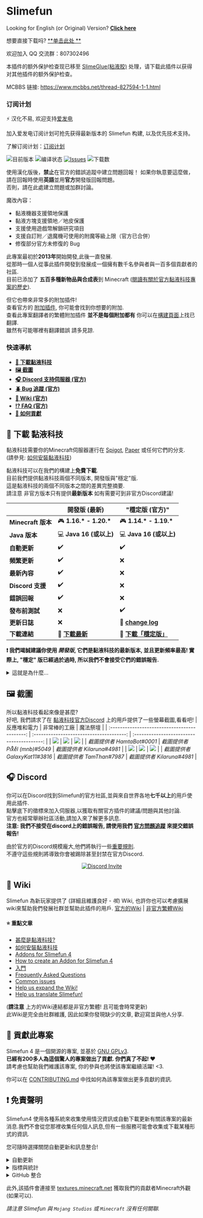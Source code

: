 # Slimefun

Looking for English (or Original) Version? [**Click here**](https://github.com/Slimefun/Slimefun4/)

想要直接下载吗? [**单击此处
**](https://github.com/StarWishsama/Slimefun4/blob/master/README.md#%e4%b8%8b%e8%bd%bd-Slimefun4)

欢迎加入 QQ 交流群：807302496

本插件的额外保护检查现已移至 [SlimeGlue(粘液胶)](https://github.com/Xzavier0722/SlimeGlue/) 处理，请下载此插件以获得对其他插件的额外保护检查。

MCBBS 链接: https://www.mcbbs.net/thread-827594-1-1.html

### 订阅计划
⚡ 汉化不易, 欢迎支持[爱发电](https://afdian.net/a/nora1ncity)

加入爱发电订阅计划可抢先获得最新版本的 Slimefun 构建, 以及优先技术支持。

了解订阅计划：[订阅计划](https://builds.guizhanss.com/sf-subscription)

![目前版本](https://img.shields.io/github/v/release/StarWishSama/Slimefun4?include_prereleases)
![编译状态](https://github.com/StarWishsama/Slimefun4/workflows/Java%20CI/badge.svg)
[![Issues](https://img.shields.io/github/issues/StarWishsama/Slimefun4.svg?style=popout)](https://github.com/StarWishsama/Slimefun4/issues)
![下载数](https://img.shields.io/github/downloads/StarWishsama/Slimefun4/total)

使用漢化版後，**禁止**在官方的錯誤追蹤中建立問題回報！
如果你執意要這麼做，請在回報時使用**英語**並用**官方**開發版回報問題。<br>
否則，請在此處建立問題或加群討論。

魔改內容：

* 黏液機器支援領地保護
* 黏液方塊支援領地／地皮保護
* 支援使用遊戲幣解鎖研究項目
* 支援自訂附／退魔機可使用的附魔等級上限（官方已合併）
* 修復部分官方未修復的 Bug

此專案最初於**2013年**開始開發,此後一直發展.<br>
從那時一個人從事此插件開發到發展成一個擁有數千名參與者與一百多個貢獻者的社區.<br>
目前已添加了 **五百多種新物品與合成表**到 Minecraft ([閱讀有關於官方黏液科技專案的歷史](https://github.com/xMikux/Slimefun4/wiki/Slimefun-in-a-nutshell)).

但它也帶來非常多的附加插件!<br>
查看官方的 [附加插件](https://github.com/Slimefun/Slimefun4/wiki/Addons), 你可能會找到你想要的附加. <br>
查看此專案翻譯者的繁體附加插件 **並不是每個附加都有** 你可以在[構建頁面](https://xmikux.github.io/builds/)上找已翻譯.<br>
雖然有可能哪裡有翻譯錯誤 請多見諒.

### 快速導航
* **[:floppy_disk: 下載黏液科技](#floppy_disk-下載-黏液科技)**
* **[:framed_picture: 截圖](#framed_picture-截圖)**
* **[:headphones: Discord 支持伺服器 (官方)](#headphones-discord)**
* **[:beetle: Bug 追蹤 (官方)](https://github.com/Slimefun/Slimefun4/issues)**
* **[:open_book: Wiki (官方)](https://github.com/Slimefun/Slimefun4/wiki)**
* **[:interrobang: FAQ (官方)](https://github.com/xMikux/Slimefun4/wiki/FAQ)**
* **[:handshake: 如何貢獻](https://github.com/Slimefun/Slimefun4/blob/master/CONTRIBUTING.md)**

## :floppy_disk: 下載 黏液科技
黏液科技需要你的Minecraft伺服器運行在 [Spigot](https://spigotmc.org/), [Paper](https://papermc.io/) 或任何它們的分支.<br>
(請參見: [如何安裝黏液科技](https://github.com/xMikux/Slimefun4/wiki/Installing-Slimefun))

黏液科技可以在我們的構建上**免費下載**.<br>
目前我們提供黏液科技兩個不同版本, 開發版與"穩定"版.<br>
這是黏液科技的兩個不同版本之間的差異完整摘要. <br>
請注意 非官方版本只有提供**最新版本** 如有需要可到非官方Discord建議!

| | 開發版 (最新) | "穩定版 (官方)" |
| ------------------ | -------- | -------- |
| **Minecraft 版本** | :video_game: **1.16.\* - 1.20.\*** | :video_game: **1.14.\* - 1.19.\*** |
| **Java 版本** | :computer: **Java 16 (或以上)** | :computer: **Java 16 (或以上)** |
| **自動更新** | :heavy_check_mark: | :heavy_check_mark: |
| **頻繁更新** | :heavy_check_mark: | :x: |
| **最新內容** | :heavy_check_mark: | :x: |
| **Discord 支援** | :heavy_check_mark: | :x: |
| **錯誤回報** | :heavy_check_mark: | :x: |
| **發布前測試** | :x: | :heavy_check_mark: |
| **更新日誌** | :x: | :memo: **[change log](https://github.com/Slimefun/Slimefun4/blob/master/CHANGELOG.md)** |
| **下載連結** | :floppy_disk: **[下載最新](https://xmikux.github.io/builds/xMikux/Slimefun4/master/)** | :floppy_disk: **[下載「穩定版」](https://thebusybiscuit.github.io/builds/TheBusyBiscuit/Slimefun4/stable/)** |

**:exclamation: 我們竭誠建議你使用 _開發版_, 它們是黏液科技的最新版本, 並且更新頻率最高! 實際上, "穩定" 版已經過於過時, 所以我們不會接受它們的錯誤報告.**
<details>
  <summary>這就是為什麼...</summary>

"穩定版"不會收到頻繁的更新或快速的補丁. 隨著時間流逝, 錯誤已得到修復, 但要使這些修復進入"穩定版"需要花費一些時間. 我們也不會接受任何審核來自"穩定版"的錯誤報告. 實際上它們只是舊的開發版本, 看起來運行良好並且沒有任何__重大__問題.

**:question: 為甚麼要使用"穩定版"?**<br>
儘管"穩定版"建構更新時間表很慢, 但肯定比開發版包含更多的錯誤. 你可以確定的是它們不會包含__破壞遊戲__的問題, 但也請放心, 開發版也幾乎不會包含此類問題. 但是如果你的伺服器很大程度依賴於黏液科技的版本, 而該版本並不會進行太多更改/更新, 那麼選擇 "穩定" 分支就行了. 但開發版將會帶給你最佳體驗, 無論是新功能或錯誤修正.

**:question: 那麼這些"穩定版"構建到底是為了甚麼? 為甚麼要用引號將它們括起來?**<br>
"穩定版"構建實際上就只是個過時的開發版本, 似乎運作正常, 沒有任何 __重大__問題. 但它們遠非沒有錯誤, 因此實際上稱它們是穩定的是虛偽的. 但是, 只有當足夠多人使用開發版並報告遇到的任何錯誤時, 這些版本才能真正的保持"穩定". 否則, 潛在的問題可能被忽視, 並溜進 "穩定版" 構建裡. 同樣, 我們真的建議你選擇開發版. 但是由於一些人真的想要"穩定"的構建, 現在也是個選項.
</details>

## :framed_picture: 截圖
所以黏液科技看起來像是甚麼?<br>
好吧, 我們請求了在 [黏液科技官方Discord](#headphones-discord) 上的用戶提供了一些螢幕截圖,看看吧!
|                 反應堆和電力                  |            非常棒的工廠             |          魔法祭壇           |
| :-------------------------------------------: | :--------------------------------------: | :----------------------------------------: |
| ![](https://raw.githubusercontent.com/Slimefun/Slimefun-Wiki/master/images/showcase1.png) | ![](https://raw.githubusercontent.com/Slimefun/Slimefun-Wiki/master/images/showcase6.png) | ![](https://raw.githubusercontent.com/Slimefun/Slimefun-Wiki/master/images/showcase5.png) |
| *截圖提供者 HamtaBot#0001* | *截圖提供者 Piͭxͪeͤl (mnb)#5049* | *截圖提供者 Kilaruna#4981* |
| ![](https://raw.githubusercontent.com/Slimefun/Slimefun-Wiki/master/images/showcase4.png) | ![](https://raw.githubusercontent.com/Slimefun/Slimefun-Wiki/master/images/showcase3.png) | ![](https://raw.githubusercontent.com/Slimefun/Slimefun-Wiki/master/images/showcase2.png) |
| *截圖提供者 GalaxyKat11#3816* | *截圖提供者 TamThan#7987* | *截圖提供者 Kilaruna#4981* |

## :headphones: Discord
你可以在Discord找到Slimefun的官方社區,並與來自世界各地**七千以上**的用戶使用此插件.<br>
點擊底下的徵標來加入伺服器,以獲取有關官方插件的建議/問題與其他討論.<br>
官方也經常舉辦社區活動,請加入來了解更多訊息.<br>
**注意: 我們不接受在discord上的錯誤報告, 請使用我們 [官方問題追蹤](https://github.com/Slimefun/Slimefun4/issues) 來提交錯誤報告!**

由於官方的Discord規模龐大,他們將執行一些[重要規則](https://github.com/Slimefun/Slimefun4/wiki/Discord-Rules).<br>
不遵守這些規則將導致你會被踢除甚至封禁在官方Discord.

<p align="center">
  <a href="https://discord.gg/slimefun">
    <img src="https://discordapp.com/api/guilds/565557184348422174/widget.png?style=banner3" alt="Discord Invite"/>
  </a>
</p>

## :open_book: Wiki
Slimefun 為新玩家提供了 (詳細且維護良好 - *咳*) Wiki,
也許你也可以考慮擴展wiki來幫助我們發展社群並幫助此插件的用戶.
[官方的Wiki](https://github.com/Slimefun/Slimefun4/wiki) | [非官方繁體Wiki](https://github.com/xMikux/Slimefun4/wiki)

#### :star: 重點文章
* [甚麼是黏液科技?](https://github.com/xMikux/Slimefun4/wiki/Slimefun-in-a-nutshell)
* [如何安裝黏液科技](https://github.com/xMikux/Slimefun4/wiki/Installing-Slimefun)
* [Addons for Slimefun 4](https://github.com/xMikux/Slimefun4/wiki/Addons)
* [How to create an Addon for Slimefun 4](https://github.com/xMikux/Slimefun4/wiki/Developer-Guide)
* [入門](https://github.com/xMikux/Slimefun4/wiki/Getting-Started)
* [Frequently Asked Questions](https://github.com/xMikux/Slimefun4/wiki/FAQ)
* [Common issues](https://github.com/xMikux/Slimefun4/wiki/Common-Issues)
* [Help us expand the Wiki!](https://github.com/xMikux/Slimefun4/wiki/Expanding-the-Wiki)
* [Help us translate Slimefun!](https://github.com/xMikux/Slimefun4/wiki/Translating-Slimefun)

(**請注意** 上方的Wiki連結都是非官方繁體! 且可能會時常更新) <br>
此Wiki是完全由社群維護, 因此如果你發現缺少的文章, 歡迎寫並與他人分享.

## :handshake: 貢獻此專案
Slimefun 4 是一個開源的專案, 並基於 [GNU GPLv3](https://github.com/Slimefun/Slimefun4/blob/master/LICENSE).<br>
**已經有200多人為這個驚人的專案做出了貢獻. 你們真了不起! :heart:**<br>
請考慮也幫助我們維護該專案, 你的參與也將使該專案繼續活躍! <3.

你可以在 [CONTRIBUTING.md](https://github.com/Slimefun/Slimefun4/blob/master/CONTRIBUTING.md) 中找如何為該專案做出更多貢獻的資訊.

## :exclamation: 免責聲明
Slimefun4 使用各種系統來收集使用情況資訊或自動下載更新有關該專案的最新消息.我們不會從您那裡收集任何個人訊息,但有一些服務可能會收集或下載某種形式的資訊. <br>

您可隨時選擇關閉自動更新和訊息整合!

<details>
  <summary>自動更新</summary>

黏液科技使用連接至非官方構建頁面 https://xmikux.github.io/builds/ 來檢查與下載更新. <br>
此設定在默認狀態下是開啟的, 你可以在 `/plugins/Slimefun/config.yml` 內關閉. <br>
**目前尚未將自動更新功能放入非官方版中!**
</details>

<details>
  <summary>指標與統計</summary>
  
Slimefun4 使用[bStats](https://bstats.org/plugin/bukkit/Slimefun/4574)來收集關此插件的匿名訊息.<br>
這僅出於統計目的,因為我們對伺服器/玩家如何使用此插件感到興趣.<br>
所有可用數據都是匿名和匯總,我們絕對不會看到單個伺服器訊息或玩家訊息.<br>
所有收集的均可公開訪問: https://bstats.org/plugin/bukkit/Slimefun/4574

您可以在此位置關閉統計 `/plugins/bStats/config.yml`.<br>
更多訊息請查看 [bStats' 隱私政策](https://bstats.org/privacy-policy)

安裝此插件時,會自動下載我們的[bStats 模塊](https://github.com/Slimefun/MetricsModule),該模塊將用於伺服器自動更新,與主插件無關.這樣,在出現嚴重性能問題的情況下,即時數據和對影響性能的洞察可能至關重要,我們可以自動向bStats模塊推出更新.
這些更新可以關閉在於 `/plugins/Slimefun/config.yml`.要關閉整個指標收集,請參見上面的段落

</details>

<details>
  <summary>GitHub 整合</summary>
  
最後, Slimefun4 連接至 https://api.github.com/ 以收集有關此開源專案的資訊.<br>
沒有任何有關於您或您的Minecraft伺服器訊息會發送到GitHub.

此訊息包括 (但不限於)
* 貢獻者列表,它們的用戶名稱與個人資料連結(來自儲存庫 `Slimefun/Slimefun4`, `Slimefun/Slimefun-Wiki` 和 `Slimefun/Resourcepack`)
* 此儲存庫中的未解決問題數量
* 此處存庫中帶處力的拉取請求數量
* 此儲存庫中的星星數
* 此儲存庫的分叉數量
* 此儲存庫中的代碼字節數
* 對該儲存庫的最後一次提交日期
</details>

此外,該插件會連接至 [textures.minecraft.net](https://www.minecraft.net/en-us) 獲取我們的貢獻者Minecraft外觀(如果可以).<br>

*請注意 Slimefun 與 `Mojang Studios` 或 `Minecraft` 沒有任何關聯.*
